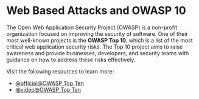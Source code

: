 # Web Based Attacks and OWASP 10

The Open Web Application Security Project (OWASP) is a non-profit organization focused on improving the security of software. One of their most well-known projects is the **OWASP Top 10**, which is a list of the most critical web application security risks. The Top 10 project aims to raise awareness and provide businesses, developers, and security teams with guidance on how to address these risks effectively.

Visit the following resources to learn more:

- [@official@OWASP Top Ten](https://owasp.org/www-project-top-ten/)
- [@video@OWASP Top Ten](https://youtube.com/playlist?list=PLyqga7AXMtPOguwtCCXGZUKvd2CDCmUgQ&si=ZYRbcDSRvqTOnDOo)
